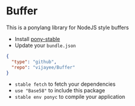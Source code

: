 # Buffer
This is a ponylang library for NodeJS style buffers

* Install [pony-stable](https://github.com/ponylang/pony-stable)
* Update your `bundle.json`

```json
{
  "type": "github",
  "repo": "vijayee/Buffer"
}
```

* `stable fetch` to fetch your dependencies
* `use "Base58"` to include this package
* `stable env ponyc` to compile your application
